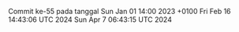Commit ke-55 pada tanggal Sun Jan 01 14:00 2023 +0100
Fri Feb 16 14:43:06 UTC 2024
Sun Apr  7 06:43:15 UTC 2024
